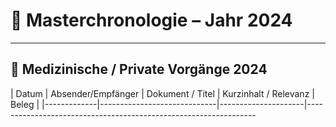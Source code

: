 # 📑 Masterchronologie – Jahr 2024

---

## 🦷 Medizinische / Private Vorgänge 2024

| Datum       | Absender/Empfänger          | Dokument / Titel    | Kurzinhalt / Relevanz                                                | Beleg |
|-------------|-----------------------------|---------------------|-----------------------------------------------------------------
